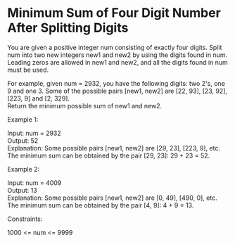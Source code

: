 # Minimum Sum of Four Digit Number After Splitting Digits

You are given a positive integer num consisting of exactly four digits. Split num into two new integers new1 and new2 by using the digits found in num. Leading zeros are allowed in new1 and new2, and all the digits found in num must be used.

For example, given num = 2932, you have the following digits: two 2's, one 9 and one 3. Some of the possible pairs [new1, new2] are [22, 93], [23, 92], [223, 9] and [2, 329].\
Return the minimum possible sum of new1 and new2.

Example 1:

Input: num = 2932\
Output: 52\
Explanation: Some possible pairs [new1, new2] are [29, 23], [223, 9], etc.\
The minimum sum can be obtained by the pair [29, 23]: 29 + 23 = 52.

Example 2:

Input: num = 4009\
Output: 13\
Explanation: Some possible pairs [new1, new2] are [0, 49], [490, 0], etc.\
The minimum sum can be obtained by the pair [4, 9]: 4 + 9 = 13.

Constraints:

1000 <= num <= 9999